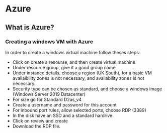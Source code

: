 # Azure
## What is Azure?
### Creating a windows VM with Azure 
In order to create a windows virtual machine follow theses steps:
- Click on create a resourse, and then create virtual machine
- Under resource group, give it a good group name
- Under instance details, choose a region (UK South), for a basic VM availaibility zones is not necessary, and availability zones is not necessary.
- Security type can be chosen as standard, and choose a windows image (Windows Server 2019 Datacenter)
- For size go for Standard D2as_v4
- Create a username and password for this account
- For inbound port rules, allow selected ports, choose RDP (3389)
- In the disk have an SSD and a standard hardrive.
- Click on review and create
- Download the RDP file. 